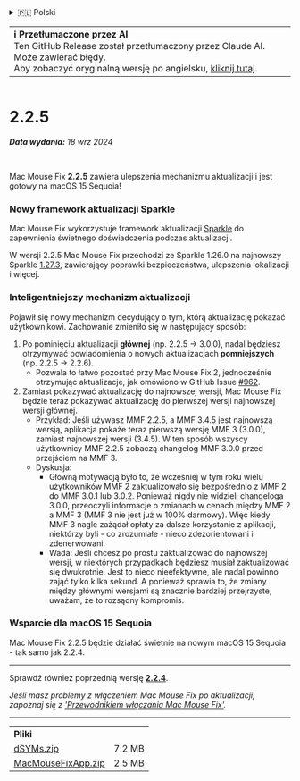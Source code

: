 <details>
<summary>🇵🇱 Polski</summary>

[🇬🇧 English (GitHub)](https://github.com/noah-nuebling/mac-mouse-fix/releases/tag/2.2.5)\
[🇦🇩 Català](https://redirect.macmousefix.com/?target=mmf-release&tag=2.2.5&locale=ca)\
[🇩🇪 Deutsch](https://redirect.macmousefix.com/?target=mmf-release&tag=2.2.5&locale=de)\
[🇪🇸 Español](https://redirect.macmousefix.com/?target=mmf-release&tag=2.2.5&locale=es)\
[🇫🇷 Français](https://redirect.macmousefix.com/?target=mmf-release&tag=2.2.5&locale=fr)\
[🇮🇩 Indonesia](https://redirect.macmousefix.com/?target=mmf-release&tag=2.2.5&locale=id)\
[🇮🇹 Italiano](https://redirect.macmousefix.com/?target=mmf-release&tag=2.2.5&locale=it)\
[🇭🇺 Magyar](https://redirect.macmousefix.com/?target=mmf-release&tag=2.2.5&locale=hu)\
[🇳🇱 Nederlands](https://redirect.macmousefix.com/?target=mmf-release&tag=2.2.5&locale=nl)\
**🇵🇱 Polski**\
[🇧🇷 Português (Brasil)](https://redirect.macmousefix.com/?target=mmf-release&tag=2.2.5&locale=pt-BR)\
[🇵🇹 Português (Portugal)](https://redirect.macmousefix.com/?target=mmf-release&tag=2.2.5&locale=pt-PT)\
[🇷🇴 Română](https://redirect.macmousefix.com/?target=mmf-release&tag=2.2.5&locale=ro)\
[🇸🇪 Svenska](https://redirect.macmousefix.com/?target=mmf-release&tag=2.2.5&locale=sv)\
[🇻🇳 Tiếng Việt](https://redirect.macmousefix.com/?target=mmf-release&tag=2.2.5&locale=vi)\
[🇹🇷 Türkçe](https://redirect.macmousefix.com/?target=mmf-release&tag=2.2.5&locale=tr)\
[🇨🇿 Čeština](https://redirect.macmousefix.com/?target=mmf-release&tag=2.2.5&locale=cs)\
[🇬🇷 Ελληνικά](https://redirect.macmousefix.com/?target=mmf-release&tag=2.2.5&locale=el)\
[🇷🇺 Русский](https://redirect.macmousefix.com/?target=mmf-release&tag=2.2.5&locale=ru)\
[🇺🇦 Українська](https://redirect.macmousefix.com/?target=mmf-release&tag=2.2.5&locale=uk)\
[🇮🇱 עברית](https://redirect.macmousefix.com/?target=mmf-release&tag=2.2.5&locale=he)\
[🇸🇦 العربية](https://redirect.macmousefix.com/?target=mmf-release&tag=2.2.5&locale=ar)\
[🇮🇳 हिन्दी](https://redirect.macmousefix.com/?target=mmf-release&tag=2.2.5&locale=hi)\
[🇹🇭 ไทย](https://redirect.macmousefix.com/?target=mmf-release&tag=2.2.5&locale=th)\
[🇨🇳 中文 (简体)](https://redirect.macmousefix.com/?target=mmf-release&tag=2.2.5&locale=zh-Hans)\
[🇨🇳 中文 (繁體)](https://redirect.macmousefix.com/?target=mmf-release&tag=2.2.5&locale=zh-Hant)\
[🇭🇰 中文（香港)](https://redirect.macmousefix.com/?target=mmf-release&tag=2.2.5&locale=zh-HK)\
[🇯🇵 日本語](https://redirect.macmousefix.com/?target=mmf-release&tag=2.2.5&locale=ja)\
[🇰🇷 한국어](https://redirect.macmousefix.com/?target=mmf-release&tag=2.2.5&locale=ko)\
[Help translate Mac Mouse Fix to different languages!](https://github.com/noah-nuebling/mac-mouse-fix/discussions/731)
</details>
<table align=><td>
<b>ℹ️ Przetłumaczone przez AI</b><br>
Ten GitHub Release został przetłumaczony przez Claude AI. Może zawierać błędy.<br>
Aby zobaczyć oryginalną wersję po angielsku, <a href="https://github.com/noah-nuebling/mac-mouse-fix/releases/tag/2.2.5">kliknij tutaj</a>.
</td></table>

<table></table>

# 2.2.5
***Data wydania:** 18 wrz 2024*

<br>

Mac Mouse Fix **2.2.5** zawiera ulepszenia mechanizmu aktualizacji i jest gotowy na macOS 15 Sequoia!

### Nowy framework aktualizacji Sparkle

Mac Mouse Fix wykorzystuje framework aktualizacji [Sparkle](https://sparkle-project.org/) do zapewnienia świetnego doświadczenia podczas aktualizacji.

W wersji 2.2.5 Mac Mouse Fix przechodzi ze Sparkle 1.26.0 na najnowszy Sparkle [1.27.3](https://github.com/sparkle-project/Sparkle/releases/tag/1.27.3), zawierający poprawki bezpieczeństwa, ulepszenia lokalizacji i więcej.

### Inteligentniejszy mechanizm aktualizacji

Pojawił się nowy mechanizm decydujący o tym, którą aktualizację pokazać użytkownikowi. Zachowanie zmieniło się w następujący sposób:

1. Po pominięciu aktualizacji **głównej** (np. 2.2.5 -> 3.0.0), nadal będziesz otrzymywać powiadomienia o nowych aktualizacjach **pomniejszych** (np. 2.2.5 -> 2.2.6).
    - Pozwala to łatwo pozostać przy Mac Mouse Fix 2, jednocześnie otrzymując aktualizacje, jak omówiono w GitHub Issue [#962](https://github.com/noah-nuebling/mac-mouse-fix/issues/962).
2. Zamiast pokazywać aktualizację do najnowszej wersji, Mac Mouse Fix będzie teraz pokazywać aktualizację do pierwszej wersji najnowszej wersji głównej.
    - Przykład: Jeśli używasz MMF 2.2.5, a MMF 3.4.5 jest najnowszą wersją, aplikacja pokaże teraz pierwszą wersję MMF 3 (3.0.0), zamiast najnowszej wersji (3.4.5). W ten sposób wszyscy użytkownicy MMF 2.2.5 zobaczą changelog MMF 3.0.0 przed przejściem na MMF 3.
    - Dyskusja:
        - Główną motywacją było to, że wcześniej w tym roku wielu użytkowników MMF 2 zaktualizowało się bezpośrednio z MMF 2 do MMF 3.0.1 lub 3.0.2. Ponieważ nigdy nie widzieli changeloga 3.0.0, przeoczyli informacje o zmianach w cenach między MMF 2 a MMF 3 (MMF 3 nie jest już w 100% darmowy). Więc kiedy MMF 3 nagle zażądał opłaty za dalsze korzystanie z aplikacji, niektórzy byli - co zrozumiałe - nieco zdezorientowani i zdenerwowani.
        - Wada: Jeśli chcesz po prostu zaktualizować do najnowszej wersji, w niektórych przypadkach będziesz musiał zaktualizować się dwukrotnie. Jest to nieco nieefektywne, ale nadal powinno zająć tylko kilka sekund. A ponieważ sprawia to, że zmiany między głównymi wersjami są znacznie bardziej przejrzyste, uważam, że to rozsądny kompromis.

### Wsparcie dla macOS 15 Sequoia

Mac Mouse Fix 2.2.5 będzie działać świetnie na nowym macOS 15 Sequoia - tak samo jak 2.2.4.

---

Sprawdź również poprzednią wersję [**2.2.4**](https://redirect.macmousefix.com/?target=mmf-release&tag=2.2.4&locale=pl).

*Jeśli masz problemy z włączeniem Mac Mouse Fix po aktualizacji, zapoznaj się z ['Przewodnikiem włączania Mac Mouse Fix'](https://github.com/noah-nuebling/mac-mouse-fix/discussions/861).*

---

<table align="start">
<tr>
    <td colspan=2>
        <b>Pliki</b>
    </td>
</tr>
<tr>
    <td><a href="https://github.com/noah-nuebling/mac-mouse-fix/releases/download/2.2.5/dSYMs.zip">dSYMs.zip</a></td>
    <td>7.2 MB</td>
</tr>
<tr>
    <td><a href="https://github.com/noah-nuebling/mac-mouse-fix/releases/download/2.2.5/MacMouseFixApp.zip">MacMouseFixApp.zip</a></td>
    <td>2.5 MB</td>
</tr>
</table>